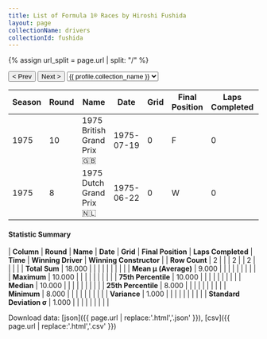 ```yaml
---
title: List of Formula 1® Races by Hiroshi Fushida
layout: page
collectionName: drivers
collectionId: fushida
---
```


{% assign url_split = page.url | split: "/" %}
<div id="collection-navigation">
<button onclick="selector.options[selector.selectedIndex-1].value && (window.location = selector.options[selector.selectedIndex-1].value);">&lt; Prev</button>
<button onclick="selector.options[selector.selectedIndex+1].value && (window.location = selector.options[selector.selectedIndex+1].value);">Next &gt;</button>
<select id="selector" onchange="this.options[this.selectedIndex].value && (window.location = this.options[this.selectedIndex].value);">
  {% for collectionId in site.data[page.collectionName].refs %}
    {% if collectionId == page.collectionId %}
      {% assign selected = "selected" %}
    {% else %}
      {% assign selected = "" %}
    {% endif %}
    {% assign profile = site.data[page.collectionName][collectionId].profile %}
    <option value="/f1/{{ page.collectionName }}/{{ collectionId }}/{{ url_split[4] }}" {{ selected }}>{{ profile.collection_name }}</option>
  {% endfor %}
</select>
</div>

| Season | Round | Name | Date | Grid | Final Position | Laps Completed | Time | Winning Driver | Winning Constructor |
|--|--|--|--|--|--|--|--|--|--|
| 1975 | 10 | 1975 British Grand Prix 🇬🇧 | 1975-07-19 | 0 | F | 0 |   | Emerson Fittipaldi 🇧🇷 | McLaren 🇬🇧 |
| 1975 | 8 | 1975 Dutch Grand Prix 🇳🇱 | 1975-06-22 | 0 | W | 0 |   | James Hunt 🇬🇧 | Hesketh 🇬🇧 |

#### Statistic Summary

| **Column** | **Round** | **Name** | **Date** | **Grid** | **Final Position** | **Laps Completed** | **Time** | **Winning Driver** | **Winning Constructor** |
| **Row Count** | 2 |  |  | 2 |  | 2 |  |  |  |
| **Total Sum** | 18.000 |  |  |  |  |  |  |  |  |
| **Mean μ (Average)** | 9.000 |  |  |  |  |  |  |  |  |
| **Maximum** | 10.000 |  |  |  |  |  |  |  |  |
| **75th Percentile** | 10.000 |  |  |  |  |  |  |  |  |
| **Median** | 10.000 |  |  |  |  |  |  |  |  |
| **25th Percentile** | 8.000 |  |  |  |  |  |  |  |  |
| **Minimum** | 8.000 |  |  |  |  |  |  |  |  |
| **Variance** | 1.000 |  |  |  |  |  |  |  |  |
| **Standard Deviation σ** | 1.000 |  |  |  |  |  |  |  |  |

Download data: [json]({{ page.url | replace:'.html','.json' }}), [csv]({{ page.url | replace:'.html','.csv' }})
